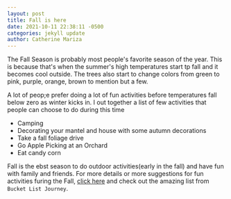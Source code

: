 ```yaml
---
layout: post
title: Fall is here
date: 2021-10-11 22:38:11 -0500
categories: jekyll update
author: Catherine Mariza
---
```

The Fall Season is probably most people's favorite season of the year. This is because that's when the summer's high temperatures start tp fall and it becomes cool outside. The trees also start to change colors from green to pink, purple, orange, brown to mention but a few.

A lot of peop;e prefer doing a lot of fun activities before temperatures fall below zero as winter kicks in. I out together a list of few activities that people can choose to do during this time

* Camping
* Decorating your mantel and house with some autumn decorations
* Take a fall foliage drive
* Go Apple Picking at an Orchard
* Eat candy corn

Fall is the ebst season to do outdoor activities(early in the fall) and have fun with family and friends. For more details or more suggestions for fun activities furing the Fall, [click here](https://bucketlistjourney.net/fun-fall-bucket-list-activities/) and check out the amazing list from `Bucket List Journey`.
